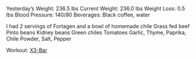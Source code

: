 Yesterday’s Weight: 236.5 lbs Current Weight: 236.0 lbs Weight Loss: 0.5 lbs Blood Pressure: 140/80 Beverages: Black coffee, water

I had 2 servings of Fortagen and a bowl of homemade chile
  Grass fed beef
  Pinto beans
  Kidney beans
  Green chiles
  Tomatoes
  Garlic, Thyme, Paprika, Chile Powder, Salt, Pepper
  
  Workout: [X3-Bar](https://www.jaquishbiomedical.com/x3-bar/)
